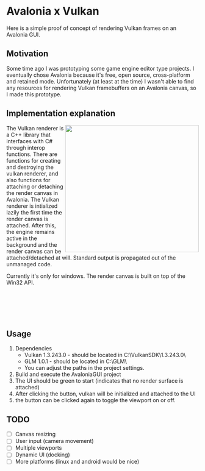# Avalonia x Vulkan
Here is a simple proof of concept of rendering Vulkan frames on an Avalonia GUI.

## Motivation
Some time ago I was prototyping some game engine editor type projects. I eventually chose Avalonia because it's free, open source, cross-platform and retained mode. Unfortunately (at least at the time) I wasn't able to find any resources for rendering Vulkan framebuffers on an Avalonia canvas, so I made this prototype.

## Implementation explanation
<img align="right" width="350" height="334" src="https://github.com/user-attachments/assets/9f2eb69d-e383-4698-923f-e159680ba57a">
The Vulkan renderer is a C++ library that interfaces with C# through interop functions. There are functions for creating and destroying the vulkan renderer, and also functions for attaching or detaching the render canvas in Avalonia. The Vulkan renderer is intialized lazily the first time the render canvas is attached. After this, the engine remains active in the background and the render canvas can be attached/detached at will. Standard output is propagated out of the unmanaged code.

Currently it's only for windows. The render canvas is built on top of the Win32 API.
<br>
<br>
<br>
<br>
<br>
<br>
## Usage
1. Dependencies
   * Vulkan 1.3.243.0 - should be located in C:\VulkanSDK\1.3.243.0\
   * GLM 1.0.1 - should be located in C:\GLM\
   * You can adjust the paths in the project settings.
2. Build and execute the AvaloniaGUI project
3. The UI should be green to start (indicates that no render surface is attached)
4. After clicking the button, vulkan will be initialized and attached to the UI
5. the button can be clicked again to toggle the viewport on or off.

## TODO
- [ ] Canvas resizing
- [ ] User input (camera movement)
- [ ] Multiple viewports
- [ ] Dynamic UI (docking)
- [ ] More platforms (linux and android would be nice)
